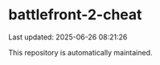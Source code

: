 # battlefront-2-cheat

Last updated: 2025-06-26 08:21:26

This repository is automatically maintained.
